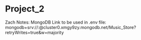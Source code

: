 # Project_2

Zach Notes:
MongoDB Link to be used in .env file: mongodb+srv://<username>:<password>@cluster0.xmgy9zy.mongodb.net/Music_Store?retryWrites=true&w=majority